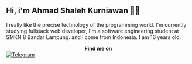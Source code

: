 ## Hi, i'm Ahmad Shaleh Kurniawan 👋😺
I really like the precise technology of the programming world. I'm currently studying fullstack web developer, I'm a software engineering student at SMKN 8 Bandar Lampung. and I come from Indonesia. I am 16 years old.
__<div align="center">Find me on</div>__
[![Telegram](https://img.shields.io/badge/-TELEGRAM-2CA5E0?style=for-the-badge&logo=telegram&logoColor=white)](t.me/ahmd1337)
